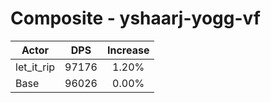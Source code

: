 # Composite - yshaarj-yogg-vf
| Actor | DPS | Increase |
|---|:---:|:---:|
|let_it_rip|97176|1.20%|
|Base|96026|0.00%|

